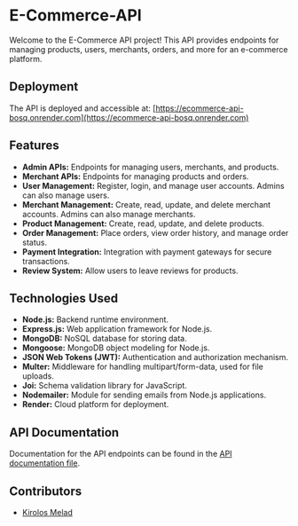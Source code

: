 # E-Commerce-API

Welcome to the E-Commerce API project! This API provides endpoints for managing products, users, merchants, orders, and more for an e-commerce platform.

## Deployment
The API is deployed and accessible at: [https://ecommerce-api-bosq.onrender.com](https://ecommerce-api-bosq.onrender.com)

## Features
- **Admin APIs:** Endpoints for managing users, merchants, and products.
- **Merchant APIs:** Endpoints for managing products and orders.
- **User Management:** Register, login, and manage user accounts. Admins can also manage users.
- **Merchant Management:** Create, read, update, and delete merchant accounts. Admins can also manage merchants.
- **Product Management:** Create, read, update, and delete products.
- **Order Management:** Place orders, view order history, and manage order status.
- **Payment Integration:** Integration with payment gateways for secure transactions.
- **Review System:** Allow users to leave reviews for products.

## Technologies Used
- **Node.js:** Backend runtime environment.
- **Express.js:** Web application framework for Node.js.
- **MongoDB:** NoSQL database for storing data.
- **Mongoose:** MongoDB object modeling for Node.js.
- **JSON Web Tokens (JWT):** Authentication and authorization mechanism.
- **Multer:** Middleware for handling multipart/form-data, used for file uploads.
- **Joi:** Schema validation library for JavaScript.
- **Nodemailer:** Module for sending emails from Node.js applications.
- **Render:** Cloud platform for deployment.

## API Documentation
Documentation for the API endpoints can be found in the [API documentation file]().

## Contributors
- [Kirolos Melad](https://github.com/kokomelad19)
